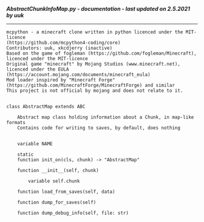 ***AbstractChunkInfoMap.py - documentation - last updated on 2.5.2021 by uuk***
___

    mcpython - a minecraft clone written in python licenced under the MIT-licence 
    (https://github.com/mcpython4-coding/core)
    Contributors: uuk, xkcdjerry (inactive)
    Based on the game of fogleman (https://github.com/fogleman/Minecraft), licenced under the MIT-licence
    Original game "minecraft" by Mojang Studios (www.minecraft.net), licenced under the EULA
    (https://account.mojang.com/documents/minecraft_eula)
    Mod loader inspired by "Minecraft Forge" (https://github.com/MinecraftForge/MinecraftForge) and similar
    This project is not official by mojang and does not relate to it.


    class AbstractMap extends ABC
        
        Abstract map class holding information about a Chunk, in map-like formats
        Contains code for writing to saves, by default, does nothing


        variable NAME

        static
        function init_on(cls, chunk) -> "AbstractMap"

        function __init__(self, chunk)

            variable self.chunk

        function load_from_saves(self, data)

        function dump_for_saves(self)

        function dump_debug_info(self, file: str)